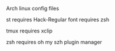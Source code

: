 Arch linux config files

st
  requires Hack-Regular font
  requires zsh

tmux
  requires xclip

zsh
  requires oh my szh plugin manager
